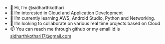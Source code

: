 - 👋 Hi, I’m @sidharthkothari
- 👀 I’m interested in Cloud and Application Development
- 🌱 I’m currently learning AWS, Android Studio, Python and Networking.
- 💞️ I’m looking to collaborate on various real time projects based on Cloud
- 📫 You can reach me through github or my email id is sidharthkothari17@gmail.com

<!---
sidharthkothari/sidharthkothari is a ✨ special ✨ repository because its `README.md` (this file) appears on your GitHub profile.
You can click the Preview link to take a look at your changes.
--->
